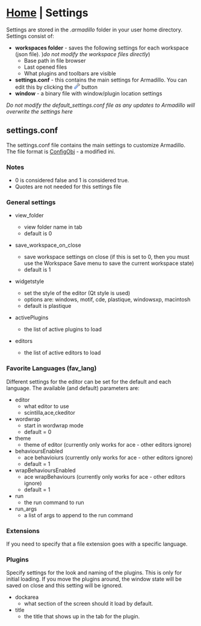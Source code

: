<link rel="stylesheet" type="text/css" href="doc.css">

# [Home](start.html) | Settings

Settings are stored in the *.armadillo* folder in your user home directory.  Settings consist of:

- **workspaces folder** - saves the following settings for each workspace (json file).  )*do not modify the workspace files directly*)
    - Base path in file browser
    - Last opened files
    - What plugins and toolbars are visible
- **settings.conf** - this contains the main settings for Armadillo. You can edit this by clicking the ![](../img/wrench.png) button
- **window** - a binary file with window/plugin location settings

*Do not modify the default_settings.conf file as any updates to Armadillo will overwrite the settings here*

## settings.conf
The settings.conf file contains the main settings to customize Armadillo.  The file format is [ConfigObj](http://www.voidspace.org.uk/python/configobj.html)  - a modified ini.

### Notes
- 0 is considered false and 1 is considered true.
- Quotes are not needed for this settings file

### General settings
- view_folder
    - view folder name in tab
    - default is 0
- save_workspace_on_close
    - save workspace settings on close (if this is set to 0, then you must use the Workspace Save menu to save the current workspace state)
    - default is 1
- widgetstyle
    - set the style of the editor (Qt style is used)
    - options are: windows, motif, cde, plastique, windowsxp, macintosh
    - default is plastique

- activePlugins
    - the list of active plugins to load

- editors
    - the list of active editors to load

### Favorite Languages (fav_lang)
Different settings for the editor can be set for the default and each language.  The available (and default) parameters are:

- editor
    - what editor to use
    - scintilla,ace,ckeditor
- wordwrap
    - start in wordwrap mode
    - default = 0
- theme
    - theme of editor (currently only works for ace - other editors ignore)
- behavioursEnabled
    - ace behavioiurs (currently only works for ace - other editors ignore)
    - default = 1
- wrapBehavioursEnabled
    - ace wrapBehaviours (currently only works for ace - other editors ignore)
    - default = 1
- run
    - the run command to run
- run_args
    - a list of args to append to the run command

### Extensions
If you need to specify that a file extension goes with a specific language.

### Plugins
Specify settings for the look and naming of the plugins.  This is only for initial loading.  If you move the plugins around, the window state will be saved on close and this setting will be ignored.

- dockarea
    - what section of the screen should it load by default.
- title
    - the title that shows up in the tab for the plugin.